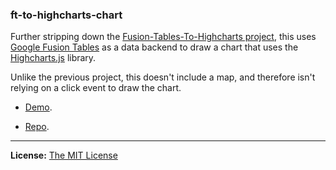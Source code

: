 ### ft-to-highcharts-chart

Further stripping down the [Fusion-Tables-To-Highcharts project](https://github.com/chrislkeller/Fusion-Tables-To-Highcharts), this uses [Google Fusion Tables](http://www.google.com/fusiontables/) as a data backend to draw a chart that uses the [Highcharts.js](http://www.highcharts.com/) library.

Unlike the previous project, this doesn't include a map, and therefore isn't relying on a click event to draw the chart.

- [Demo](http://projects.chrislkeller.com/demos/ft-to-highcharts-chart/).

- [Repo](https://github.com/chrislkeller/ft-as-highcharts-datasource).

<hr />

**License:** [The MIT License](http://opensource.org/licenses/MIT)
